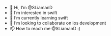 - 👋 Hi, I’m @SLiamanD 
- 👀 I’m interested in swift
- 🌱 I’m currently learning swift
- 💞️ I’m looking to collaborate on ios development
- 📫 How to reach me @SLiamanD :)





